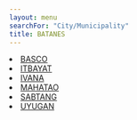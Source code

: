 ```yaml
---
layout: menu
searchFor: "City/Municipality"
title: BATANES
---
```

<li><a class="oID" href="{{site.url}}/citymuni/0901.html" value="BATANES, BASCO" rel="external">BASCO</a></li><li><a class="oID" href="{{site.url}}/citymuni/0902.html" value="BATANES, ITBAYAT" rel="external">ITBAYAT</a></li><li><a class="oID" href="{{site.url}}/citymuni/0903.html" value="BATANES, IVANA" rel="external">IVANA</a></li><li><a class="oID" href="{{site.url}}/citymuni/0904.html" value="BATANES, MAHATAO" rel="external">MAHATAO</a></li><li><a class="oID" href="{{site.url}}/citymuni/0905.html" value="BATANES, SABTANG" rel="external">SABTANG</a></li><li><a class="oID" href="{{site.url}}/citymuni/0906.html" value="BATANES, UYUGAN" rel="external">UYUGAN</a></li>